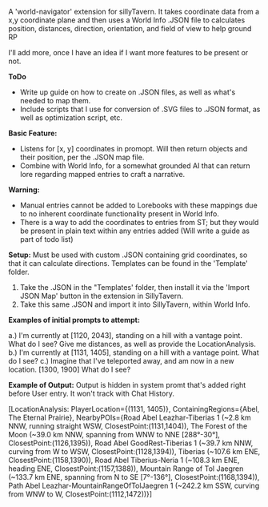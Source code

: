 A 'world-navigator' extension for sillyTavern. It takes coordinate data from a x,y coordinate plane and then uses a World Info .JSON file to calculates position, distances, direction, orientation, and field of view to help ground RP

I'll add more, once I have an idea if I want more features to be present or not.

**ToDo**
- Write up guide on how to create on .JSON files, as well as what's needed to map them.
- Include scripts that I use for conversion of .SVG files to .JSON format, as well as optimization script, etc.

**Basic Feature:**
- Listens for [x, y] coordinates in promopt. Will then return objects and their position, per the .JSON map file.
- Combine with World Info, for a somewhat grounded AI that can return lore regarding mapped entries to craft a narrative.

**Warning:**
- Manual entries cannot be added to Lorebooks with these mappings due to no inherent coordinate functionality present in World Info.
- There is a way to add the coordinates to entries from ST; but they would be present in plain text within any entries added (Will write a guide as part of todo list)

**Setup:**
Must be used with custom .JSON containing grid coordinates, so that it can calculate directions. Templates can be found in the 'Template' folder.

1. Take the .JSON in the "Templates' folder, then install it via the 'Import JSON Map' button in the extension in SillyTavern.
2. Take this same .JSON and import it into SillyTavern, within World Info.

**Examples of initial prompts to attempt:**

a.) I'm currently at [1120, 2043], standing on a hill with a vantage point. What do I see? Give me distances, as well as provide the LocationAnalysis.
b.) I'm currently at [1131, 1405], standing on a hill with a vantage point. What do I see?
c.) Imagine that I've teleported away, and am now in a new location. [1300, 1900] What do I see?

**Example of Output:**
Output is hidden in system promt that's added right before User entry. It won't track with Chat History.

[LocationAnalysis: PlayerLocation={(1131, 1405)}, ContainingRegions={Abel, The Eternal Prairie}, NearbyPOIs={Road Abel Leazhar-Tiberias 1 (~2.8 km NNW, running straight WSW, ClosestPoint:(1131,1404)), The Forest of the Moon (~39.0 km NNW, spanning from WNW to NNE [288°-30°], ClosestPoint:(1126,1395)), Road Abel GoodRest-Tiberias 1 (~39.7 km NNW, curving from W to WSW, ClosestPoint:(1128,1394)), Tiberias (~107.6 km ENE, ClosestPoint:(1158,1390)), Road Abel Tiberius-Neria 1 (~108.3 km ENE, heading ENE, ClosestPoint:(1157,1388)), Mountain Range of Tol Jaegren (~133.7 km ENE, spanning from N to SE [7°-136°], ClosestPoint:(1168,1394)), Path Abel Leazhar-MountainRangeOfTolJaegren 1 (~242.2 km SSW, curving from WNW to W, ClosestPoint:(1112,1472))}]
